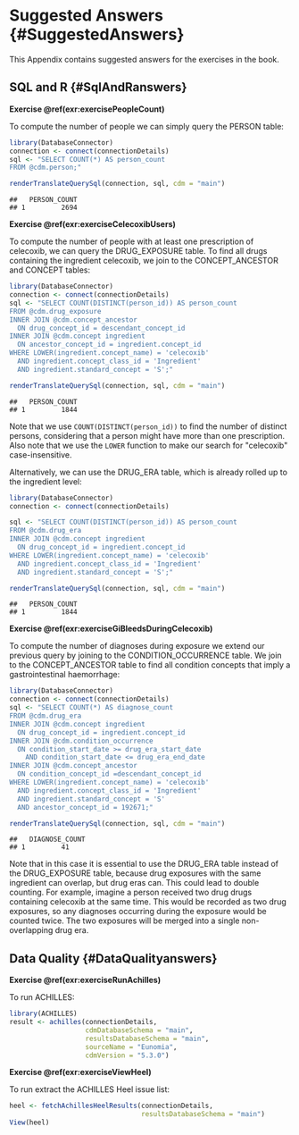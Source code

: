 # Suggested Answers {#SuggestedAnswers}

This Appendix contains suggested answers for the exercises in the book.

## SQL and R {#SqlAndRanswers}

**Exercise \@ref(exr:exercisePeopleCount)**

To compute the number of people we can simply query the PERSON table:


```r
library(DatabaseConnector)
connection <- connect(connectionDetails)
sql <- "SELECT COUNT(*) AS person_count
FROM @cdm.person;"

renderTranslateQuerySql(connection, sql, cdm = "main")
```

```
##   PERSON_COUNT
## 1         2694
```

**Exercise \@ref(exr:exerciseCelecoxibUsers)**

To compute the number of people with at least one prescription of celecoxib, we can query the DRUG_EXPOSURE table. To find all drugs containing the ingredient celecoxib, we join to the CONCEPT_ANCESTOR and CONCEPT tables:


```r
library(DatabaseConnector)
connection <- connect(connectionDetails)
sql <- "SELECT COUNT(DISTINCT(person_id)) AS person_count
FROM @cdm.drug_exposure
INNER JOIN @cdm.concept_ancestor
  ON drug_concept_id = descendant_concept_id
INNER JOIN @cdm.concept ingredient
  ON ancestor_concept_id = ingredient.concept_id
WHERE LOWER(ingredient.concept_name) = 'celecoxib'
  AND ingredient.concept_class_id = 'Ingredient'
  AND ingredient.standard_concept = 'S';"

renderTranslateQuerySql(connection, sql, cdm = "main")
```

```
##   PERSON_COUNT
## 1         1844
```

Note that we use `COUNT(DISTINCT(person_id))` to find the number of distinct persons, considering that a person might have more than one prescription. Also note that we use the `LOWER` function to make our search for "celecoxib" case-insensitive.

Alternatively, we can use the DRUG_ERA table, which is already rolled up to the ingredient level:


```r
library(DatabaseConnector)
connection <- connect(connectionDetails)

sql <- "SELECT COUNT(DISTINCT(person_id)) AS person_count
FROM @cdm.drug_era
INNER JOIN @cdm.concept ingredient
  ON drug_concept_id = ingredient.concept_id
WHERE LOWER(ingredient.concept_name) = 'celecoxib'
  AND ingredient.concept_class_id = 'Ingredient'
  AND ingredient.standard_concept = 'S';"

renderTranslateQuerySql(connection, sql, cdm = "main")
```

```
##   PERSON_COUNT
## 1         1844
```

**Exercise \@ref(exr:exerciseGiBleedsDuringCelecoxib)**

To compute the number of diagnoses during exposure we extend our previous query by joining to the CONDITION_OCCURRENCE table. We join to the CONCEPT_ANCESTOR table to find all condition concepts that imply a gastrointestinal haemorrhage:


```r
library(DatabaseConnector)
connection <- connect(connectionDetails)
sql <- "SELECT COUNT(*) AS diagnose_count
FROM @cdm.drug_era
INNER JOIN @cdm.concept ingredient
  ON drug_concept_id = ingredient.concept_id
INNER JOIN @cdm.condition_occurrence
  ON condition_start_date >= drug_era_start_date
    AND condition_start_date <= drug_era_end_date
INNER JOIN @cdm.concept_ancestor 
  ON condition_concept_id =descendant_concept_id
WHERE LOWER(ingredient.concept_name) = 'celecoxib'
  AND ingredient.concept_class_id = 'Ingredient'
  AND ingredient.standard_concept = 'S'
  AND ancestor_concept_id = 192671;"

renderTranslateQuerySql(connection, sql, cdm = "main")
```

```
##   DIAGNOSE_COUNT
## 1         41
```

Note that in this case it is essential to use the DRUG_ERA table instead of the DRUG_EXPOSURE table, because drug exposures with the same ingredient can overlap, but drug eras can. This could lead to double counting. For example, imagine a person received two drug drugs containing celecoxib at the same time. This would be recorded as two drug exposures, so any diagnoses occurring during the exposure would be counted twice. The two exposures will be merged into a single non-overlapping drug era.


## Data Quality {#DataQualityanswers}

**Exercise \@ref(exr:exerciseRunAchilles)**

To run ACHILLES:


```r
library(ACHILLES)
result <- achilles(connectionDetails,
                   cdmDatabaseSchema = "main",
                   resultsDatabaseSchema = "main",
                   sourceName = "Eunomia",
                   cdmVersion = "5.3.0")
```

**Exercise \@ref(exr:exerciseViewHeel)**

To run extract the ACHILLES Heel issue list:


```r
heel <- fetchAchillesHeelResults(connectionDetails,
                                 resultsDatabaseSchema = "main")
View(heel)
```

